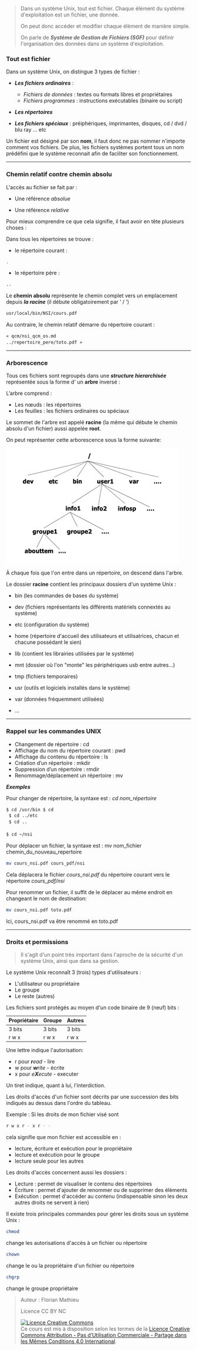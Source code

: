 > Dans un système Unix, tout est fichier. Chaque élèment du système d'exploitation est un fichier, une donnée.
>
> On peut donc accéder et modifier chaque élèment de manière simple. 
>
> On parle de ***Système de Gestion de Fichiers (SGF)*** pour définir l'organisation des données dans un système d'exploitation.

### Tout est fichier

Dans un système Unix, on distingue 3 types de fichier : 

- ***Les fichiers ordinaires*** : 
  - *Fichiers de données* : textes ou formats libres et  propriétaires
  - *Fichiers programmes* : instructions exécutables (binaire ou script)

- ***Les répertoires***

- ***Les fichiers spéciaux*** : préiphériques, imprimantes, disques, cd / dvd / blu ray ... etc

Un fichier est désigné par son **nom**, il faut donc ne pas nommer n'importe comment vos fichiers.
De plus, les fichiers systèmes portent tous un nom prédéfini que le système reconnait afin de faciliter son fonctionnement.

-----------------

### Chemin relatif contre chemin absolu

L'accès au fichier se fait par :

- Une référence *absolue*

- Une référence *relative*

Pour mieux comprendre ce que cela signifie, il faut avoir en tête plusieurs choses :

Dans tous les répertoires se trouve :

- le répertoire courant : 

```bash
.
```

- le répertoire père :

```bash
..
```



Le **chemin absolu** représente le chemin complet vers un emplacement depuis ***la racine*** (il débute obligatoirement par ‘ / ’) 

```bash
usr/local/bin/NSI/cours.pdf
```

Au contraire, le chemin relatif démarre du répertoire courant :

```bash
« qcm/nsi_qcm_os.md
../repertoire_pere/toto.pdf »
```

---------------

### Arborescence

Tous ces fichiers sont regroupés dans une ***structure hierarchisée*** représentée sous la forme d' un **arbre** inversé :

L’arbre comprend :

- Les nœuds : les répertoires
- Les feuilles : les fichiers ordinaires ou spéciaux

Le sommet de l'arbre est appelé **racine** (la même qui débute le chemin absolu d'un fichier) aussi appelée **root**.

On peut représenter cette arborescence sous la forme suivante:

<img src="assets/arborescence.png" alt="arborescence" style="zoom:50%;" />

À chaque fois que l'on entre dans un répertoire, on descend dans l'arbre.

Le dossier **racine** contient les principaux dossiers d'un système Unix :

- bin (les commandes de bases du système)

- dev (fichiers représentants les différents matériels connextés au système)

- etc (configuration du système)

- home (répertoire d'accueil des utilisateurs et utilisatrices, chacun et chacune possédant le sien)

- lib (contient les librairies utilisées par le système)

- mnt (dossier où l'on "monte" les périphériques usb entre autres...)

- tmp (fichiers temporaires)

- usr (outils et logiciels installés dans le système)

- var (données fréquemment utilisées)

- ...

  

---------------

### Rappel sur les commandes UNIX

- Changement de répertoire : cd
- Affichage du nom du répertoire courant : pwd
- Affichage du contenu du répertoire : ls
- Création d’un répertoire : mkdir
- Suppression d’un répertoire : rmdir
- Renommage/déplacement un répertoire : mv 

***Exemples*** 

Pour changer de répertoire, la syntaxe est : *cd nom_répertoire*

```bash
$ cd /usr/bin $ cd
 $ cd ../etc
 $ cd ..

$ cd ~/nsi
```

Pour déplacer un fichier, la syntaxe est : mv nom_fichier chemin_du_nouveau_repertoire

```bash
mv cours_nsi.pdf cours_pdf/nsi
```

Cela déplacera le fichier *cours_nsi.pdf* du répertoire courant vers le répertoire *cours_pdf/nsi*

Pour renommer un fichier, il suffit de le déplacer au même endroit en changeant le nom de destination:

```bash
mv cours_nsi.pdf toto.pdf
```

Ici, cours_nsi.pdf va être renommé en toto.pdf

---------------

### Droits et permissions

> Il s'agit d'un point très important dans l'aproche de la sécurité d'un système Unix, ainsi que dans sa gestion.

Le système Unix reconnaît 3 (trois) types d'utilisateurs :

- L'utilisateur ou propriétaire
- Le groupe
- Le reste (autres)

Les fichiers sont protégés au moyen d'un code binaire de 9 (neuf) bits :

| Propriétaire | Groupe | Autres |
| ------------ | ------ | ------ |
| 3 bits       | 3 bits | 3 bits |
| r w x        | r w x  | r w x  |

Une lettre indique l'autorisation:

- r pour ***r**ead* - lire
- w pour ***w**rite* - écrite
- x pour *e**X**ecute* - executer

Un tiret indique, quant à lui, l'interdiction.

Les droits d'accès d'un fichier sont décrits par une succession des bits indiqués au dessus dans l'ordre du tableau.

Exemple : Si les droits de mon fichier visé sont 

```bash
r w x r - x r - - 
```

cela signifie que mon fichier est accessible en :

- lecture, écriture et exécution pour le propriétaire
- lecture et exécution pour le groupe
- lecture seule pour les autres

Les droits d'accès concernent aussi les dossiers :

- Lecture  : permet de visualiser le contenu des répertoires
- Écriture : permet d'ajouter de renommer ou de supprimer des élèments
- Exécution : permet d'accéder au contenu (indispensable sinon les deux autres droits ne servent à rien)

Il existe trois principales commandes pour gérer les droits sous un système Unix :

```bash
chmod 
```

change les autorisations d'accès à un fichier ou répertoire

```bash
chown
```

change le ou la propriétaire d'un fichier ou répertoire

```bash
chgrp
```

change le groupe propriétaire

> Auteur : Florian Mathieu
>
> Licence CC BY NC
>
> <a rel="license" href="http://creativecommons.org/licenses/by-nc-sa/4.0/"><img alt="Licence Creative Commons" style="border-width:0" src="https://i.creativecommons.org/l/by-nc-sa/4.0/88x31.png" /></a> <br />Ce cours est mis à disposition selon les termes de la <a rel="license" href="http://creativecommons.org/licenses/by-nc-sa/4.0/">Licence Creative Commons Attribution - Pas d’Utilisation Commerciale - Partage dans les Mêmes Conditions 4.0 International</a>.